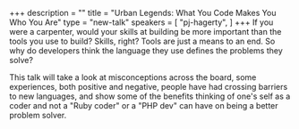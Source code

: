+++
description = ""
title = "Urban Legends: What You Code Makes You Who You Are"
type = "new-talk"
speakers = [
        "pj-hagerty",
]
+++
If you were a carpenter, would your skills at building be more important than the tools you use to build? Skills, right?  Tools are just a means to an end.  So why do developers think the language they use defines the problems they solve?

This talk will take a look at misconceptions across the board, some experiences, both positive and negative, people have had crossing barriers to new languages, and show some of the benefits thinking of one's self as a coder and not a "Ruby coder" or a "PHP dev" can have on being a better problem solver.